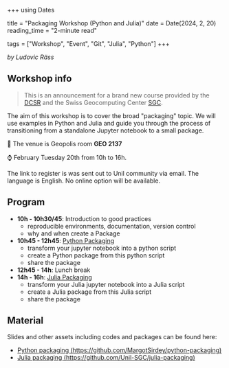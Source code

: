 +++
using Dates

title = "Packaging Workshop (Python and Julia)"
date = Date(2024, 2, 20)
reading_time = "2-minute read"

tags = ["Workshop", "Event", "Git", "Julia", "Python"]
+++

_by Ludovic Räss_


## Workshop info

> This is an announcement for a brand new course provided by the [DCSR](https://www.unil.ch/ci/dcsr-en) and the Swiss Geocomputing Center [SGC](https://unil-sgc.github.io).

The aim of this workshop is to cover the broad "packaging" topic. We will use examples in Python and Julia and guide you through the process of transitioning from a standalone Jupyter notebook to a small package.

:mag_right: The venue is Geopolis room **GEO 2137**

:watch: February Tuesday 20th from 10h to 16h.

The link to register is was sent out to Unil community via email.
The language is English. No online option will be available.


## Program

- **10h - 10h30/45**: Introduction to good practices
    - reproducible environments, documentation, version control
    - why and when create a Package
- **10h45 - 12h45**: [Python Packaging](https://github.com/MargotSirdey/python-packaging)
    - transform your jupyter notebook into a python script
    - create a Python package from this python script
    - share the package
- **12h45 - 14h**: Lunch break
- **14h - 16h**: [Julia Packaging](https://github.com/Unil-SGC/julia-packaging)
    - transform your Julia jupyter notebook into a Julia script
    - create a Julia package from this Julia script
    - share the package


## Material

Slides and other assets including codes and packages can be found here:
- [Python packaging (https://github.com/MargotSirdey/python-packaging)](https://github.com/MargotSirdey/python-packaging)
- [Julia packaging (https://github.com/Unil-SGC/julia-packaging)](https://github.com/Unil-SGC/julia-packaging)
